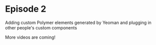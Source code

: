 Episode 2
=========

Adding custom Polymer elements generated by Yeoman and plugging in other people's custom components

More videos are coming!
